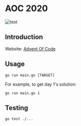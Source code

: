 # AOC 2020

![test](https://github.com/anhpngt/aoc2020/actions/workflows/test.yml/badge.svg)

## Introduction

Website: [Advent Of Code](https://adventofcode.com/)

## Usage

```shell
go run main.go [TARGET]
```

For example, to get day 1's solution:

```shell
go run main.go 1
```

## Testing

```shell
go test ./...
```
